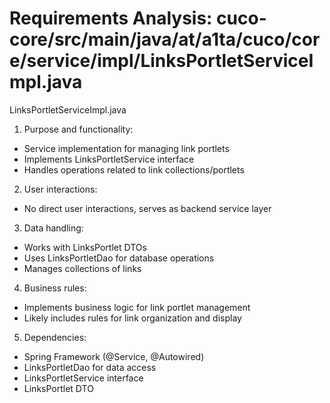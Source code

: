 # Requirements Analysis: cuco-core/src/main/java/at/a1ta/cuco/core/service/impl/LinksPortletServiceImpl.java

LinksPortletServiceImpl.java
1. Purpose and functionality:
- Service implementation for managing link portlets
- Implements LinksPortletService interface
- Handles operations related to link collections/portlets

2. User interactions:
- No direct user interactions, serves as backend service layer

3. Data handling:
- Works with LinksPortlet DTOs
- Uses LinksPortletDao for database operations
- Manages collections of links

4. Business rules:
- Implements business logic for link portlet management
- Likely includes rules for link organization and display

5. Dependencies:
- Spring Framework (@Service, @Autowired)
- LinksPortletDao for data access
- LinksPortletService interface
- LinksPortlet DTO